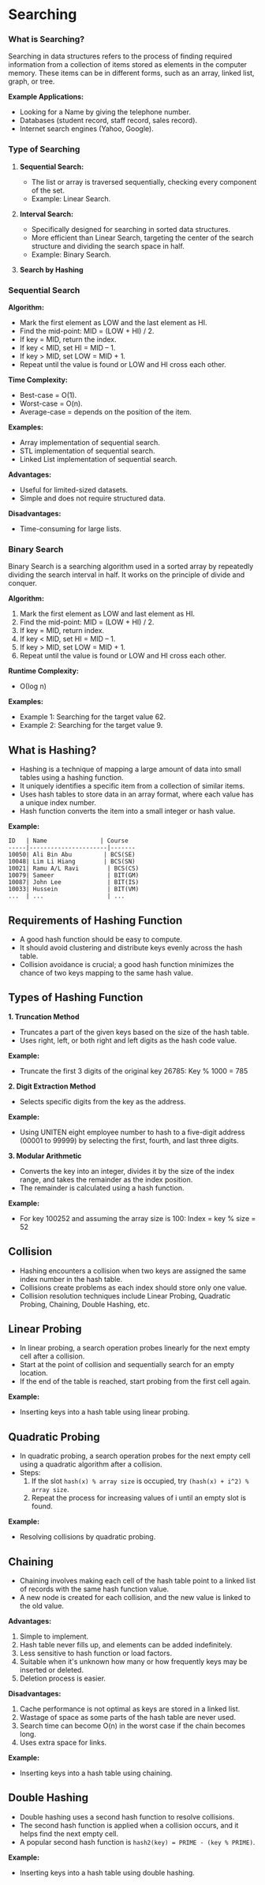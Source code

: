 # Searching

### What is Searching?

Searching in data structures refers to the process of finding required information from a collection of items stored as elements in the computer memory. These items can be in different forms, such as an array, linked list, graph, or tree.

**Example Applications:**
- Looking for a Name by giving the telephone number.
- Databases (student record, staff record, sales record).
- Internet search engines (Yahoo, Google).

### Type of Searching

1. **Sequential Search:**
   - The list or array is traversed sequentially, checking every component of the set.
   - Example: Linear Search.

2. **Interval Search:**
   - Specifically designed for searching in sorted data structures.
   - More efficient than Linear Search, targeting the center of the search structure and dividing the search space in half.
   - Example: Binary Search.
   
3. **Search by Hashing**

### Sequential Search

**Algorithm:**
- Mark the first element as LOW and the last element as HI.
- Find the mid-point: MID = (LOW + HI) / 2.
- If key = MID, return the index.
- If key < MID, set HI = MID – 1.
- If key > MID, set LOW = MID + 1.
- Repeat until the value is found or LOW and HI cross each other.

**Time Complexity:**
- Best-case = O(1).
- Worst-case = O(n).
- Average-case = depends on the position of the item.

**Examples:**
- Array implementation of sequential search.
- STL implementation of sequential search.
- Linked List implementation of sequential search.

**Advantages:**
- Useful for limited-sized datasets.
- Simple and does not require structured data.

**Disadvantages:**
- Time-consuming for large lists.

### Binary Search

Binary Search is a searching algorithm used in a sorted array by repeatedly dividing the search interval in half. It works on the principle of divide and conquer.

**Algorithm:**
1. Mark the first element as LOW and last element as HI.
2. Find the mid-point: MID = (LOW + HI) / 2.
3. If key = MID, return index.
4. If key < MID, set HI = MID – 1.
5. If key > MID, set LOW = MID + 1.
6. Repeat until the value is found or LOW and HI cross each other.

**Runtime Complexity:**
- Ο(log n)

**Examples:**
- Example 1: Searching for the target value 62.
- Example 2: Searching for the target value 9.

## What is Hashing?

- Hashing is a technique of mapping a large amount of data into small tables using a hashing function.
- It uniquely identifies a specific item from a collection of similar items.
- Uses hash tables to store data in an array format, where each value has a unique index number.
- Hash function converts the item into a small integer or hash value.

**Example:**
```plaintext
ID   | Name               | Course
-----|----------------------|-------
10050| Ali Bin Abu         | BCS(SE)
10048| Lim Li Hiang        | BCS(SN)
10021| Ramu A/L Ravi        | BCS(CS)
10079| Sameer               | BIT(GM)
10087| John Lee             | BIT(IS)
10033| Hussein              | BIT(VM)
...  | ...                  | ...
```

## Requirements of Hashing Function

- A good hash function should be easy to compute.
- It should avoid clustering and distribute keys evenly across the hash table.
- Collision avoidance is crucial; a good hash function minimizes the chance of two keys mapping to the same hash value.

## Types of Hashing Function

**1. Truncation Method**
- Truncates a part of the given keys based on the size of the hash table.
- Uses right, left, or both right and left digits as the hash code value.

**Example:**
- Truncate the first 3 digits of the original key 26785: Key % 1000 = 785

**2. Digit Extraction Method**
- Selects specific digits from the key as the address.

**Example:**
- Using UNITEN eight employee number to hash to a five-digit address (00001 to 99999) by selecting the first, fourth, and last three digits.

**3. Modular Arithmetic**
- Converts the key into an integer, divides it by the size of the index range, and takes the remainder as the index position.
- The remainder is calculated using a hash function.

**Example:**
- For key 100252 and assuming the array size is 100: Index = key % size = 52

## Collision

- Hashing encounters a collision when two keys are assigned the same index number in the hash table.
- Collisions create problems as each index should store only one value.
- Collision resolution techniques include Linear Probing, Quadratic Probing, Chaining, Double Hashing, etc.

## Linear Probing

- In linear probing, a search operation probes linearly for the next empty cell after a collision.
- Start at the point of collision and sequentially search for an empty location.
- If the end of the table is reached, start probing from the first cell again.

**Example:**
- Inserting keys into a hash table using linear probing.

## Quadratic Probing

- In quadratic probing, a search operation probes for the next empty cell using a quadratic algorithm after a collision.
- Steps:
  1. If the slot `hash(x) % array size` is occupied, try `(hash(x) + i^2) % array size`.
  2. Repeat the process for increasing values of i until an empty slot is found.

**Example:**
- Resolving collisions by quadratic probing.

## Chaining

- Chaining involves making each cell of the hash table point to a linked list of records with the same hash function value.
- A new node is created for each collision, and the new value is linked to the old value.

**Advantages:**
1. Simple to implement.
2. Hash table never fills up, and elements can be added indefinitely.
3. Less sensitive to hash function or load factors.
4. Suitable when it's unknown how many or how frequently keys may be inserted or deleted.
5. Deletion process is easier.

**Disadvantages:**
1. Cache performance is not optimal as keys are stored in a linked list.
2. Wastage of space as some parts of the hash table are never used.
3. Search time can become O(n) in the worst case if the chain becomes long.
4. Uses extra space for links.

**Example:**
- Inserting keys into a hash table using chaining.

## Double Hashing

- Double hashing uses a second hash function to resolve collisions.
- The second hash function is applied when a collision occurs, and it helps find the next empty cell.
- A popular second hash function is `hash2(key) = PRIME - (key % PRIME)`.

**Example:**
- Inserting keys into a hash table using double hashing.